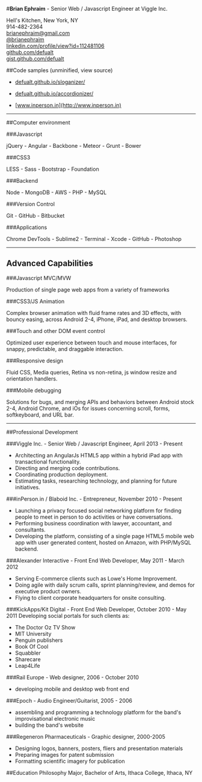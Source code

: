 #**Brian Ephraim** - Senior Web / Javascript Engineer at Viggle Inc.

Hell\'s Kitchen, New York, NY  
914-482-2364  
[brianephraim@gmail.com](mailto://brianephraim@gmail.com)  
[@brianephraim](http://twitter.com/brianephraim)   
[linkedin.com/profile/view?id=112481106](http://www.linkedin.com/profile/view?id=112481106)  
[github.com/defualt](http://github.com/defualt)  
[gist.github.com/defualt](https://gist.github.com/defualt) 

##Code samples (unminified, view source)

* [defualt.github.io/sloganizer/](http://defualt.github.io/sloganizer/)

* [defualt.github.io/accordionizer/](http://defualt.github.io/accordionizer/)

* [www.inperson.in](http://www.inperson.in)

---

##Computer environment 

###Javascript

jQuery - Angular - Backbone - Meteor - Grunt - Bower

###CSS3

LESS - Sass - Bootstrap - Foundation

###Backend

Node - MongoDB - AWS - PHP - MySQL

###Version Control

Git - GitHub - Bitbucket

###Applications

Chrome DevTools - Sublime2 - Terminal - Xcode - GitHub - Photoshop

---

Advanced Capabilities
-----------

###Javascript MVC/MVW

Production of single page web apps from a variety of frameworks

###CSS3/JS Animation

Complex browser animation with fluid frame rates and 3D effects, with bouncy easing, across Android 2-4, iPhone, iPad, and desktop browsers.

###Touch and other DOM event control

Optimized user experience between touch and mouse interfaces, for snappy, predictable, and draggable interaction.

###Responsive design

Fluid CSS, Media queries, Retina vs non-retina, js window resize and orientation handlers.

###Mobile debugging

Solutions for bugs, and merging APIs and behaviors between Android stock 2-4, Android Chrome, and iOs for issues concerning scroll, forms, softkeyboard, and URL bar.

---

##Professional Development

###Viggle Inc. - Senior Web / Javascript Engineer, April 2013 - Present
- Architecting an AngularJs HTML5 app within a hybrid iPad app with transactional functionality.
- Directing and merging code contributions.
- Coordinating production deployment.
- Estimating tasks, researching technology, and planning for future initiatives.


###inPerson.in / Blaboid Inc. - Entrepreneur, November 2010 - Present
- Launching a privacy focused social networking platform for finding people to meet in person to do activities or have conversations.
- Performing business coordination with lawyer, accountant, and consultants.
- Developing the platform, consisting of a single page HTML5 mobile web app with user generated content, hosted on Amazon, with PHP/MySQL backend.


###Alexander Interactive - Front End Web Developer, May 2011 - March 2012
- Serving E-commerce clients such as Lowe's Home Improvement.
- Doing agile with daily scrum calls, sprint planning/review, and demos for executive product owners.
- Flying to client corporate headquarters for onsite consulting.


###KickApps/Kit Digital - Front End Web Developer, October 2010 - May 2011
Developing social portals for such clients as:

- The Doctor Oz TV Show
- MIT University
- Penguin publishers
- Book Of Cool
- Squabbler
- Sharecare
- Leap4Life

###Rail Europe - Web designer, 2006 - October 2010
- developing mobile and desktop web front end

###Epoch - Audio Engineer/Guitarist, 2005 - 2006
- assembling and programming a technology platform for the band\'s improvisational electronic music
- building the band\'s website 

###Regeneron Pharmaceuticals - Graphic designer, 2000-2005
- Designing logos, banners, posters, fliers and presentation materials
- Preparing images for patent submission
- Formatting scientific imagery for publication

##Education
Philosophy Major, Bachelor of Arts, Ithaca College, Ithaca, NY